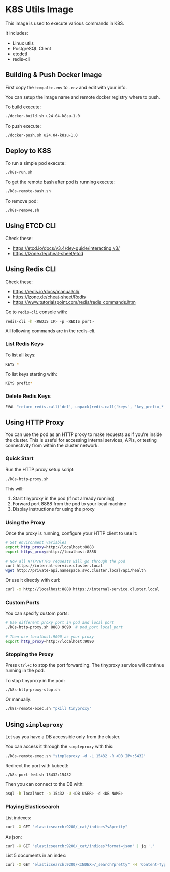 # K8S Utils Image

This image is used to execute various commands in K8S.

It includes:
* Linux utils
* PostgreSQL Client
* etcdctl
* redis-cli

## Building & Push Docker Image

First copy the `tempalte.env` to `.env` and edit with your info.

You can setup the image name and remote docker registry where to push.

To build execute:
```bash
./docker-build.sh u24.04-k8su-1.0
```

To push execute:
```bash
./docker-push.sh u24.04-k8su-1.0
```

## Deploy to K8S

To run a simple pod execute:
```bash
./k8s-run.sh
```

To get the remote bash after pod is running execute:
```bash
./k8s-remote-bash.sh
```

To remove pod:
```bash
./k8s-remove.sh
```

## Using ETCD CLI

Check these:
* https://etcd.io/docs/v3.4/dev-guide/interacting_v3/
* https://lzone.de/cheat-sheet/etcd

## Using Redis CLI

Check these:
* https://redis.io/docs/manual/cli/
* https://lzone.de/cheat-sheet/Redis
* https://www.tutorialspoint.com/redis/redis_commands.htm

Go to `redis-cli` console with:
```bash
redis-cli -h <REDIS IP> -p <REDIS port>
```

All following commands are in the redis-cli.

### List Redis Keys

To list all keys:
```bash
KEYS *
```

To list keys starting with:
```bash
KEYS prefix*
```

### Delete Redis Keys

```bash
EVAL "return redis.call('del', unpack(redis.call('keys', 'key_prefix_*')))" 0
```

## Using HTTP Proxy

You can use the pod as an HTTP proxy to make requests as if you're inside the cluster. This is useful for accessing internal services, APIs, or testing connectivity from within the cluster network.

### Quick Start

Run the HTTP proxy setup script:
```bash
./k8s-http-proxy.sh
```

This will:
1. Start tinyproxy in the pod (if not already running)
2. Forward port 8888 from the pod to your local machine
3. Display instructions for using the proxy

### Using the Proxy

Once the proxy is running, configure your HTTP client to use it:

```bash
# Set environment variables
export http_proxy=http://localhost:8888
export https_proxy=http://localhost:8888

# Now all HTTP/HTTPS requests will go through the pod
curl https://internal-service.cluster.local
wget http://private-api.namespace.svc.cluster.local/api/health
```

Or use it directly with curl:
```bash
curl -x http://localhost:8888 https://internal-service.cluster.local
```

### Custom Ports

You can specify custom ports:
```bash
# Use different proxy port in pod and local port
./k8s-http-proxy.sh 8888 9090  # pod_port local_port

# Then use localhost:9090 as your proxy
export http_proxy=http://localhost:9090
```

### Stopping the Proxy

Press `Ctrl+C` to stop the port forwarding. The tinyproxy service will continue running in the pod.

To stop tinyproxy in the pod:
```bash
./k8s-http-proxy-stop.sh
```

Or manually:
```bash
./k8s-remote-exec.sh "pkill tinyproxy"
```

## Using `simpleproxy`

Let say you have a DB accessible only from the cluster.

You can access it through the `simpleproxy` with this:
```bash
./k8s-remote-exec.sh "simpleproxy -d -L 15432 -R <DB IP>:5432"
```

Redirect the port with kubectl:
```bash
./k8s-port-fwd.sh 15432:15432
```

Then you can connect to the DB with:
```bash
psql -h localhost -p 15432 -U <DB USER> -d <DB NAME>
```

### Playing Elasticsearch

List indexes:
```bash
curl -X GET "elasticsearch:9200/_cat/indices?v&pretty"
```

As json:
```bash
curl -X GET "elasticsearch:9200/_cat/indices?format=json" | jq '.'
```

List 5 documents in an index:
```bash
curl -X GET "elasticsearch:9200/<INDEX>/_search?pretty" -H 'Content-Type: application/json' -d'{"size": 5,"query":{"match_all": {}}}' | jq '.'
```

